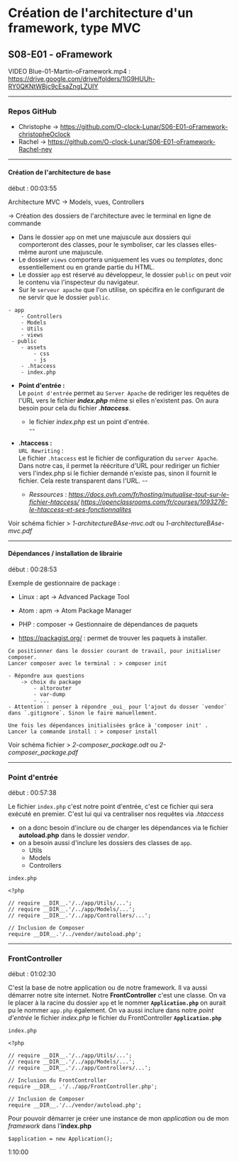 # Création de l'architecture d'un framework, type MVC
## S08-E01 - oFramework
VIDEO  Blue-01-Martin-oFramework.mp4 :  https://drive.google.com/drive/folders/1lG9HUUh-RY0QKNtWBjc9cEsaZngLZUIY  

---

### Repos GitHub
 - Christophe -> https://github.com/O-clock-Lunar/S06-E01-oFramework-christopheOclock
 - Rachel -> https://github.com/O-clock-Lunar/S06-E01-oFramework-Rachel-ney  

 ---  

#### Création de l'architecture de base  

début : 00:03:55

Architecture MVC -> Models, vues, Controllers

-> Création des dossiers de l'architecture avec le terminal en ligne de commande

- Dans le dossier `app` on met une majuscule aux dossiers qui comporteront des classes, pour le symboliser, car les classes elles-même auront une majuscule.
- Le dossier `views` comportera uniquement les vues ou _templates_, donc essentiellement ou en grande partie du HTML.
- Le dossier `app` est réservé au développeur, le dossier `public` on peut voir le contenu via l'inspecteur du navigateur.
- Sur le `serveur apache` que l'on utilise, on spécifira en le configurant de ne servir que le dossier `public`.  

```  
- app
    - Controllers
    - Models
    - Utils
    - views
 - public
    - assets
        - css
        - js
    - .htaccess
    - index.php  
```  
- **Point d'entrée :**  
Le `point d'entrée` permet au `Server Apache` de rediriger les requêtes de l'URL vers le fichier **_index.php_** même si elles n'existent pas. On aura besoin pour cela du fichier **_.htaccess_**. 
     
    - le fichier _index.php_ est un point d'entrée.  
--
- **.htaccess :**  
`URL Rewriting` :  
Le fichier `.htaccess` est le fichier de configuration du `server Apache`. Dans notre cas, il permet la réécriture d'URL pour rediriger un fichier vers l'index.php si le fichier demandé n'existe pas, sinon il fournit le fichier. Cela reste transparent dans l'URL. 
--
    - _Ressources_ : 
    _https://docs.ovh.com/fr/hosting/mutualise-tout-sur-le-fichier-htaccess/_
    _https://openclassrooms.com/fr/courses/1093276-le-htaccess-et-ses-fonctionnalites_

Voir schéma fichier > _1-architectureBAse-mvc.odt_ ou _1-architectureBAse-mvc.pdf_

---
#### Dépendances / installation de librairie
début : 00:28:53  

Exemple de gestionnaire de package : 
- Linux : apt -> Advanced Package Tool
- Atom  : apm -> Atom Package Manager
- PHP   : composer -> Gestionnaire de dépendances de paquets

- https://packagist.org/ : permet de trouver les paquets à installer.

```
Ce positionner dans le dossier courant de travail, pour initialiser composer.
Lancer composer avec le terminal : > composer init 

- Répondre aux questions
    -> choix du package 
        - altorouter
        - var-dump
        - ...
- Attention : penser à répondre _oui_ pour l'ajout du dosser `vendor` dans `.gitignore`. Sinon le faire manuellement.

Une fois les dépendances initialisées grâce à 'composer init' .
Lancer la commande install : > composer install
```
Voir schéma fichier > _2-composer_package.odt_ ou _2-composer_package.pdf_

---

### Point d'entrée 
début : 00:57:38

Le fichier `index.php` c'est notre point d'entrée, c'est ce fichier qui sera exécuté en premier. C'est lui qui va centraliser nos requêtes via _.htaccess_
- on a donc besoin d'inclure ou de charger les dépendances via le fichier **autoload.php** dans le dossier _vendor_.
- on a besoin aussi d'inclure les dossiers des classes de `app`.
    - Utils
    - Models
    - Controllers

`index.php` 
```
<?php

// require __DIR__.'/../app/Utils/...';
// require __DIR__.'/../app/Models/...';
// require __DIR__.'/../app/Controllers/...';

// Inclusion de Composer
require __DIR__.'/../vendor/autoload.php';
```
---

### FrontController

début : 01:02:30 

C'est la base de notre application ou de notre framework. Il va aussi démarrer notre site internet.
Notre **FrontController** c'est une classe. On va le placer à la racine du dossier `app` et le nommer **`Application.php`** on aurait pu le nommer `app.php` également.
On va aussi inclure dans notre _point d'entrée_ le fichier _index.php_ le fichier du FrontController **`Application.php`** 

`index.php`
```
<?php

// require __DIR__.'/../app/Utils/...';
// require __DIR__.'/../app/Models/...';
// require __DIR__.'/../app/Controllers/...';

// Inclusion du FrontController
require __DIR__ .'/../app/FrontController.php';

// Inclusion de Composer
require __DIR__.'/../vendor/autoload.php';
```
Pour pouvoir démarrer je créer une instance de mon _application_ ou de mon _framework_ dans l'**index.php**
```
$application = new Application();
```

1:10:00















